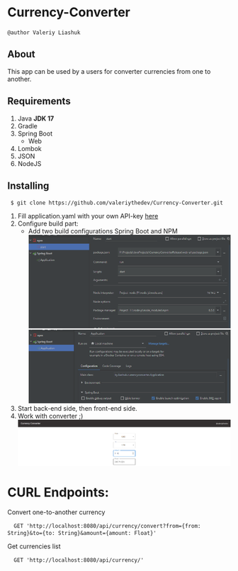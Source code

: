 # **Currency-Converter**

`@author Valeriy Liashuk`

## About

This app can be used by a users for converter currencies from one to another.

## Requirements

1. Java **JDK 17**
2. Gradle
3. Spring Boot
    + Web
4. Lombok
5. JSON
6. NodeJS

## Installing

```hgignore
 $ git clone https://github.com/valeriythedev/Currency-Converter.git
```
1. Fill application.yaml with your own API-key [here](https://www.fastforex.io/)
2. Configure build part:
    + Add two build configurations Spring Boot and NPM 
    ![react-config.png](documentation/images/react-config.png)
    ![spring-boot-config.png](documentation/images/spring-boot-config.png)  
3. Start back-end side, then front-end side.   
4. Work with converter ;)
    ![site-form.png](documentation/images/site-form.png)

# CURL Endpoints:

Convert one-to-another currency
```
  GET 'http://localhost:8080/api/currency/convert?from={from: String}&to={to: String}&amount={amount: Float}'
```
Get currencies list
```
  GET 'http://localhost:8080/api/currency/'
```

